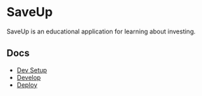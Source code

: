 # SaveUp

SaveUp is an educational application for learning about investing.

## Docs

- [Dev Setup](./docs/dev-setup.md)
- [Develop](./docs/develop.md)
- [Deploy](./docs/deploy.md)
